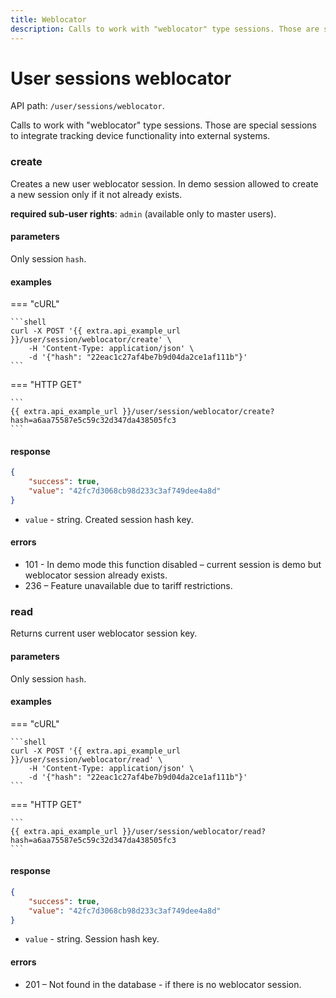 ```yaml
---
title: Weblocator
description: Calls to work with "weblocator" type sessions. Those are special sessions to integrate tracking device functionality into external systems.
---
```


# User sessions weblocator

API path: `/user/sessions/weblocator`.

Calls to work with "weblocator" type sessions. Those are special sessions to integrate tracking 
device functionality into external systems.

### create

Creates a new user weblocator session.
In demo session allowed to create a new session only if it not already exists.

**required sub-user rights**: `admin` (available only to master users).

#### parameters

Only session `hash`.

#### examples

=== "cURL"

    ```shell
    curl -X POST '{{ extra.api_example_url }}/user/session/weblocator/create' \
        -H 'Content-Type: application/json' \ 
        -d '{"hash": "22eac1c27af4be7b9d04da2ce1af111b"}'
    ```
    
=== "HTTP GET"

    ```
    {{ extra.api_example_url }}/user/session/weblocator/create?hash=a6aa75587e5c59c32d347da438505fc3
    ```

#### response

```json
{
    "success": true,
    "value": "42fc7d3068cb98d233c3af749dee4a8d"
}
```

* `value` - string. Created session hash key.

#### errors

* 101 - In demo mode this function disabled – current session is demo but weblocator session already exists.
* 236 – Feature unavailable due to tariff restrictions.

### read

Returns current user weblocator session key.

#### parameters

Only session `hash`.

#### examples

=== "cURL"

    ```shell
    curl -X POST '{{ extra.api_example_url }}/user/session/weblocator/read' \
        -H 'Content-Type: application/json' \ 
        -d '{"hash": "22eac1c27af4be7b9d04da2ce1af111b"}'
    ```
    
=== "HTTP GET"

    ```
    {{ extra.api_example_url }}/user/session/weblocator/read?hash=a6aa75587e5c59c32d347da438505fc3
    ```

#### response

```json
{
    "success": true,
    "value": "42fc7d3068cb98d233c3af749dee4a8d"
}
```

* `value` - string. Session hash key.

#### errors

* 201 – Not found in the database - if there is no weblocator session.
